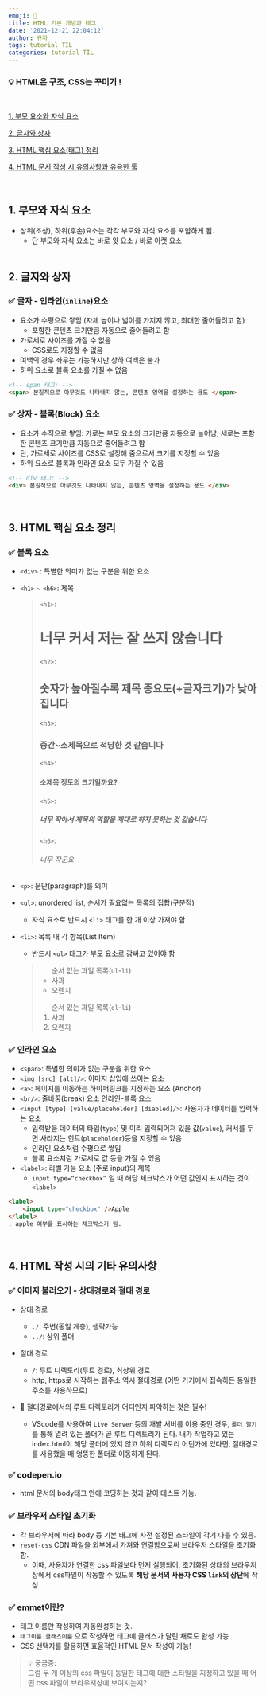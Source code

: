 ```yaml
---
emoji: 🌱
title: HTML 기본 개념과 태그
date: '2021-12-21 22:04:12'
author: 규자
tags: tutorial TIL
categories: tutorial TIL
---
```


### 💡 HTML은 구조, CSS는 꾸미기 !
<br/>

[1. 부모 요소와 자식 요소](#1-부모와-자식-요소)

[2. 글자와 상자](#2-글자와-상자)

[3. HTML 핵심 요소(태그) 정리](#3-html-핵심-요소-정리)

[4. HTML 문서 작성 시 유의사항과 유용한 툴](#4-html-작성-시의-기타-유의사항)

<br/>


## 1. 부모와 자식 요소

- 상위(조상), 하위(후손)요소는 각각 부모와 자식 요소를 포함하게 됨. 
    - 단 부모와 자식 요소는 바로 윗 요소 / 바로 아랫 요소
<br/><br/>

## 2. 글자와 상자
### ✅ 글자 - 인라인(`inline`)요소
- 요소가 수평으로 쌓임 (자체 높이나 넓이를 가지지 않고, 최대한 줄어들려고 함)  
    - 포함한 콘텐츠 크기만큼 자동으로 줄어들려고 함
- 가로세로 사이즈를 가질 수 없음
    - CSS로도 지정할 수 없음
- 여백의 경우 좌우는 가능하지만 상하 여백은 불가
- 하위 요소로 블록 요소를 가질 수 없음
```html
<!-- span 태그: -->
<span> 본질적으로 아무것도 나타내지 않는, 콘텐츠 영역을 설정하는 용도 </span>
``` 


### ✅ 상자 - 블록(Block) 요소
- 요소가 수직으로 쌓임: 가로는 부모 요소의 크기만큼 자동으로 늘어남, 세로는 포함한 콘텐츠 크기만큼 자동으로 줄어들려고 함
- 단, 가로세로 사이즈를 CSS로 설정해 줌으로서 크기를 지정할 수 있음
- 하위 요소로 블록과 인라인 요소 모두 가질 수 있음
```html
<!-- div 태그: -->
<div> 본질적으로 아무것도 나타내지 않는, 콘텐츠 영역을 설정하는 용도 </div>
```
<br/>

## 3. HTML 핵심 요소 정리
### ✅ 블록 요소
* `<div>` : 특별한 의미가 없는 구분을 위한 요소
* `<h1>` ~ `<h6>`: 제목 <br/>

    > `<h1>`: <h1> 너무 커서 저는 잘 쓰지 않습니다 </h1>
    `<h2>`: <h2> 숫자가 높아질수록 제목 중요도(+글자크기)가 낮아집니다 </h2>
    `<h3>`: <h3> 중간~소제목으로 적당한 것 같습니다 </h3>
    `<h4>`: <h4> 소제목 정도의 크기일까요? </h4>
    `<h5>`: <h5> 너무 작아서 제목의 역할을 제대로 하지 못하는 것 같습니다 </h5>
    `<h6>`: <h6> 너무 작군요 </h6>
* `<p>`: 문단(paragraph)를 의미
* `<ul>`: unordered list, 순서가 필요없는 목록의 집합(구분점) 
    * 자식 요소로 반드시 `<li>` 태그를 한 개 이상 가져야 함
* `<li>`: 목록 내 각 항목(List Item)
    * 반드시 `<ul>` 태그가 부모 요소로 감싸고 있어야 함 <br/>
    
    > <ul> 순서 없는 과일 목록(<code>ul</code>-<code>li</code>) <li>사과</li> <li>오렌지</li> </ul>
    > <ol> 순서 있는 과일 목록(<code>ol</code>-<code>li</code>) <li>사과</li> <li>오렌지</li> </ol>


### ✅ 인라인 요소
* `<span>`: 특별한 의미가 없는 구분을 위한 요소
* `<img [src] [alt]/>`: 이미지 삽입에 쓰이는 요소
* `<a>`: 페이지를 이동하는 하이퍼링크를 지정하는 요소 (Anchor)
* `<br/>`: 줄바꿈(break) 요소
인라인-블록 요소
* `<input [type] [value/placeholder] [diabled]/>`: 사용자가 데이터를 입력하는 요소
    * 입력받을 데이터의 타입(`type`) 및 미리 입력되어져 있을 값(`value`), 커서를 두면 사라지는 힌트(`placeholder`)등을 지정할 수 있음
    * 인라인 요소처럼 수평으로 쌓임
    * 블록 요소처럼 가로세로 값 등을 가질 수 있음
* `<label>`: 라벨 가능 요소 (주로 input)의 제목
    * `input type=“checkbox”` 일 때 해당 체크박스가 어떤 값인지 표시하는 것이 `<label>` <br/>
    
```html
<label>
    <input type="checkbox" />Apple
</label>
: apple 여부를 표시하는 체크박스가 됨.
```
<br/>

## 4. HTML 작성 시의 기타 유의사항
### ✅ 이미지 불러오기 - 상대경로와 절대 경로

- 상대 경로
    - `./`: 주변(동일 계층), 생략가능
    - `../`: 상위 폴더

- 절대 경로
    - `/`: 루트 디렉토리(루트 경로), 최상위 경로
    - http, https로 시작하는 웹주소 역시 절대경로 (어떤 기기에서 접속하든 동일한 주소를 사용하므로)
- 📌 절대경로에서의 루트 디렉토리가 어디인지 파악하는 것은 필수!
    - VScode를 사용하여 `Live Server` 등의 개발 서버를 이용 중인 경우, `폴더 열기`를 통해 열려 있는 폴더가 곧 루트 디렉토리가 된다. 내가 작업하고 있는 index.html이 해당 폴더에 있지 않고 하위 디렉토리 어딘가에 있다면, 절대경로를 사용했을 때 엉뚱한 폴더로 이동하게 된다.


### ✅ codepen.io
- html 문서의 body태그 안에 코딩하는 것과 같이 테스트 가능.


### ✅ 브라우저 스타일 초기화
- 각 브라우저에 따라 body 등 기본 태그에 사전 설정된 스타일이 각기 다를 수 있음.
- `reset-css` CDN 파일을 외부에서 가져와 연결함으로써 브라우저 스타일을 초기화함. 
    - 이때, 사용자가 연결한 css 파일보다 먼저 실행되어, 초기화된 상태의 브라우저 상에서 css파일이 작동할 수 있도록 **해당 문서의 사용자 CSS `link`의 상단**에 작성


### ✅ emmet이란?
- 태그 이름만 작성하여 자동완성하는 것. 
- `태그이름.클래스이름` 으로 작성하면 태그에 클래스가 달린 채로도 완성 가능
- CSS 선택자를 활용하면 효율적인 HTML 문서 작성이 가능! <br/>


> 💡 궁금증: <br/>그럼 두 개 이상의 css 파일이 동일한 태그에 대한 스타일을 지정하고 있을 때 어떤 css 파일이 브라우저상에 보여지는지?

```toc
```
